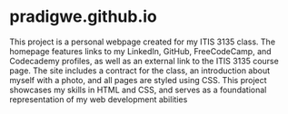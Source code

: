 # pradigwe.github.io
 This project is a personal webpage created for my ITIS 3135 class. The homepage features links to my LinkedIn, GitHub, FreeCodeCamp, and Codecademy profiles, as well as an external link to the ITIS 3135 course page. The site includes a contract for the class, an introduction about myself with a photo, and all pages are styled using CSS. This project showcases my skills in HTML and CSS, and serves as a foundational representation of my web development abilities
